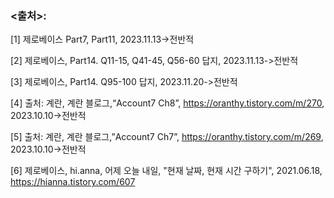 ### <출처>:
[1] 제로베이스 Part7, Part11, 2023.11.13->전반적

[2] 제로베이스, Part14. Q11-15, Q41-45, Q56-60 답지, 2023.11.13->전반적

[3] 제로베이스, Part14. Q95-100 답지, 2023.11.20->전반적

[4] 출처: 계란, 계란 블로그,“Account7 Ch8”, https://oranthy.tistory.com/m/270, 2023.10.10->전반적

[5] 출처: 계란, 계란 블로그,”Account7 Ch7”, https://oranthy.tistory.com/m/269, 2023.10.10->전반적

[6] 제로베이스, hi.anna, 어제 오늘 내일, "현재 날짜, 현재 시간 구하기", 2021.06.18, https://hianna.tistory.com/607
